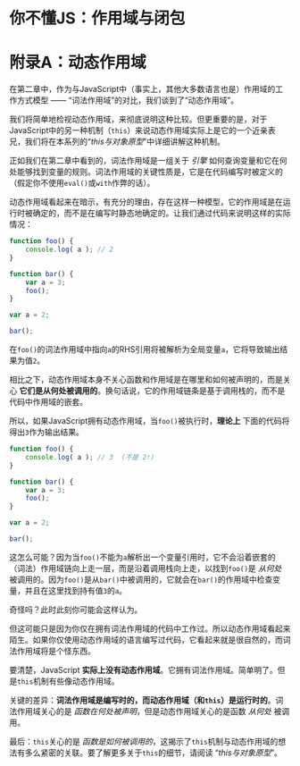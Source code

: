 # 你不懂JS：作用域与闭包
# 附录A：动态作用域

在第二章中，作为与JavaScript中（事实上，其他大多数语言也是）作用域的工作方式模型 —— “词法作用域”的对比，我们谈到了“动态作用域”。

我们将简单地检视动态作用域，来彻底说明这种比较。但更重要的是，对于JavaScript中的另一种机制（`this`）来说动态作用域实际上是它的一个近亲表兄，我们将在本系列的“*this与对象原型*”中详细讲解这种机制。

正如我们在第二章中看到的，词法作用域是一组关于 *引擎* 如何查询变量和它在何处能够找到变量的规则。词法作用域的关键性质是，它是在代码编写时被定义的（假定你不使用`eval()`或`with`作弊的话）。

动态作用域看起来在暗示，有充分的理由，存在这样一种模型，它的作用域是在运行时被确定的，而不是在编写时静态地确定的。让我们通过代码来说明这样的实际情况：

```js
function foo() {
	console.log( a ); // 2
}

function bar() {
	var a = 3;
	foo();
}

var a = 2;

bar();
```

在`foo()`的词法作用域中指向`a`的RHS引用将被解析为全局变量`a`，它将导致输出结果为值`2`。

相比之下，动态作用域本身不关心函数和作用域是在哪里和如何被声明的，而是关心 **它们是从何处被调用的**。换句话说，它的作用域链条是基于调用栈的，而不是代码中作用域的嵌套。

所以，如果JavaScript拥有动态作用域，当`foo()`被执行时，**理论上** 下面的代码将得出`3`作为输出结果。

```js
function foo() {
	console.log( a ); // 3  (不是 2!)
}

function bar() {
	var a = 3;
	foo();
}

var a = 2;

bar();
```

这怎么可能？因为当`foo()`不能为`a`解析出一个变量引用时，它不会沿着嵌套的（词法）作用域链向上走一层，而是沿着调用栈向上走，以找到`foo()`是 *从何处* 被调用的。因为`foo()`是从`bar()`中被调用的，它就会在`bar()`的作用域中检查变量，并且在这里找到持有值`3`的`a`。

奇怪吗？此时此刻你可能会这样认为。

但这可能只是因为你仅在拥有词法作用域的代码中工作过。所以动态作用域看起来陌生。如果你仅使用动态作用域的语言编写过代码，它看起来就是很自然的，而词法作用域将是个怪东西。

要清楚，JavaScript **实际上没有动态作用域**。它拥有词法作用域。简单明了。但是`this`机制有些像动态作用域。

关键的差异：**词法作用域是编写时的，而动态作用域（和`this`）是运行时的**。词法作用域关心的是 *函数在何处被声明*，但是动态作用域关心的是函数 *从何处* 被调用。

最后：`this`关心的是 *函数是如何被调用的*，这揭示了`this`机制与动态作用域的想法有多么紧密的关联。要了解更多关于`this`的细节，请阅读 “*this与对象原型*”。
